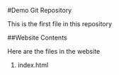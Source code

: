 #Demo Git Repository

This is the first file in this repository

##Website Contents

Here are the files in the website

1. index.html